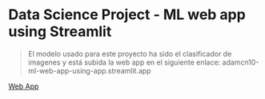 # Data Science Project - ML web app using Streamlit

>El modelo usado para este proyecto ha sido el clasificador de imagenes y está subida la web app en el siguiente enlace:
adamcn10-ml-web-app-using-app.streamlit.app

[Web App](https://adamcn10-ml-web-app-using-app.streamlit.app)